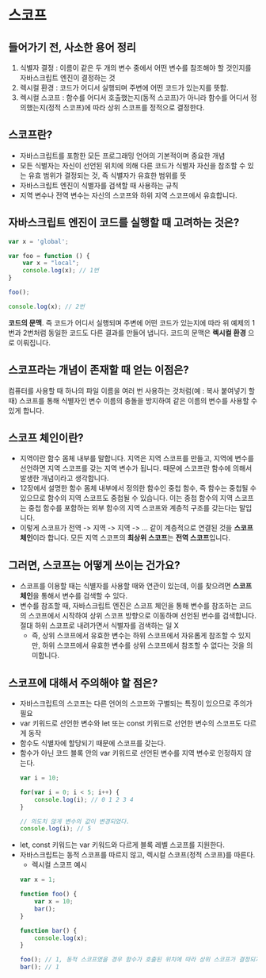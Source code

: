 스코프
======
## 들어가기 전, 사소한 용어 정리
1. 식별자 결정 : 이름이 같은 두 개의 변수 중에서 어떤 변수를 참조해야 할 것인지를 자바스크립트 엔진이 결정하는 것
2. 렉시컬 환경 : 코드가 어디서 실행되며 주변에 어떤 코드가 있는지를 뜻함.
3. 렉시컬 스코프 : 함수를 어디서 호출했는지(동적 스코프)가 아니라 함수를 어디서 정의했는지(정적 스코프)에 따라 상위 스코프를 정적으로 결정한다. 

## 스코프란?
- 자바스크립트를 포함한 모든 프로그래밍 언어의 기본적이며 중요한 개념
- 모든 식별자는 자신이 선언된 위치에 의해 다른 코드가 식별자 자신을 참조할 수 있는 유효 범위가 결정되는 것, 즉 식별자가 유효한 범위를 뜻
- 자바스크립트 엔진이 식별자를 검색할 때 사용하는 규칙
- 지역 변수나 전역 변수는 자신의 스코프와 하위 지역 스코프에서 유효합니다.

## 자바스크립트 엔진이 코드를 실행할 때 고려하는 것은?
```javascript
var x = 'global';

var foo = function () {
    var x = "local";
    console.log(x); // 1번
}

foo();

console.log(x); // 2번
```
**코드의 문맥**. 즉 코드가 어디서 실행되며 주변에 어떤 코드가 있는지에 따라 위 예제의 1번과 2번처럼 동일한 코드도 다른 결과를 만들어 냅니다. 코드의 문맥은 **렉시컬 환경** 으로 이뤄집니다.

## 스코프라는 개념이 존재할 때 얻는 이점은?
컴퓨터를 사용할 때 하나의 파일 이름을 여러 번 사용하는 것처럼(예 : 복사 붙여넣기 할 때) 스코프를 통해 식별자인 변수 이름의 충돌을 방지하여 같은 이름의 변수를 사용할 수 있게 합니다.

## 스코프 체인이란?
- 지역이란 함수 몸체 내부를 말합니다. 지역은 지역 스코프를 만들고, 지역에 변수를 선언하면 지역 스코프를 갖는 지역 변수가 됩니다. 때문에 스코프란 함수에 의해서 발생한 개념이라고 생각합니다. 
- 12장에서 설명한 함수 몸체 내부에서 정의한 함수인 중첩 함수, 즉 함수는 중첩될 수 있으므로 함수의 지역 스코프도 중첩될 수 있습니다. 이는 중첩 함수의 지역 스코프는 중첩 함수를 포함하는 외부 함수의 지역 스코프와 계층적 구조를 갖는다는 말입니다. 
- 이렇게 스코프가 전역 -> 지역 -> 지역 -> ... 같이 계층적으로 연결된 것을 **스코프 체인**이라 합니다. 모든 지역 스코프의 **최상위 스코프**는 **전역 스코프**입니다.

## 그러면, 스코프는 어떻게 쓰이는 건가요?
- 스코프를 이용할 때는 식별자를 사용할 때와 연관이 있는데, 이를 찾으려면 **스코프 체인**을 통해서 변수를 검색할 수 있다.
- 변수를 참조할 때, 자바스크립트 엔진은 스코프 체인을 통해 변수를 참조하는 코드의 스코프에서 시작하여 상위 스코프 방향으로 이동하며 선언된 변수를 검색합니다. 절대 하위 스코프로 내려가면서 식별자를 검색하는 일 X
    - 즉, 상위 스코프에서 유효한 변수는 하위 스코프에서 자유롭게 참조할 수 있지만, 하위 스코프에서 유효한 변수를 상위 스코프에서 참조할 수 없다는 것을 의미합니다.

## 스코프에 대해서 주의해야 할 점은?
- 자바스크립트의 스코프는 다른 언어의 스코프와 구별되는 특징이 있으므로 주의가 필요
- var 키워드로 선언한 변수와 let 또는 const 키워드로 선언한 변수의 스코프도 다르게 동작
- 함수도 식별자에 할당되기 때문에 스코프를 갖는다.
- 함수가 아닌 코드 블록 안의 var 키워드로 선언된 변수를 지역 변수로 인정하지 않는다.
    ```javascript
    var i = 10;

    for(var i = 0; i < 5; i++) {
        console.log(i); // 0 1 2 3 4
    }

    // 의도치 않게 변수의 값이 변경되었다.
    console.log(i); // 5
    ```
- let, const 키워드는 var 키워드와 다르게 블록 레벨 스코프를 지원한다.
- 자바스크립트는 동적 스코프를 따르지 않고, 렉시컬 스코프(정적 스코프)를 따른다.
    - 렉시컬 스코프 예시
    ```javascript
    var x = 1;

    function foo() {
        var x = 10;
        bar();
    }

    function bar() {
        console.log(x);
    }

    foo(); // 1, 동적 스코프였을 경우 함수가 호출된 위치에 따라 상위 스코프가 결정되기에 10으로 출력되지만 정적 스코프이기 때문에 처음에 결정된 함수 위치의 스코프 규칙을 따른다.
    bar(); // 1
    ```